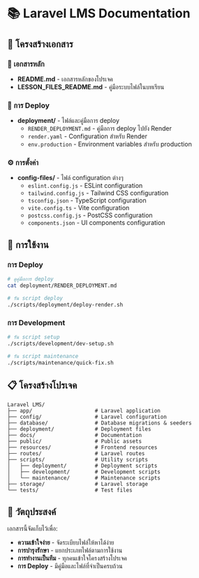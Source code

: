 # 📚 Laravel LMS Documentation

## 📁 โครงสร้างเอกสาร

### 📖 เอกสารหลัก
- **README.md** - เอกสารหลักของโปรเจค
- **LESSON_FILES_README.md** - คู่มือระบบไฟล์ในบทเรียน

### 🚀 การ Deploy
- **deployment/** - ไฟล์และคู่มือการ deploy
  - `RENDER_DEPLOYMENT.md` - คู่มือการ deploy ไปยัง Render
  - `render.yaml` - Configuration สำหรับ Render
  - `env.production` - Environment variables สำหรับ production

### ⚙️ การตั้งค่า
- **config-files/** - ไฟล์ configuration ต่างๆ
  - `eslint.config.js` - ESLint configuration
  - `tailwind.config.js` - Tailwind CSS configuration
  - `tsconfig.json` - TypeScript configuration
  - `vite.config.ts` - Vite configuration
  - `postcss.config.js` - PostCSS configuration
  - `components.json` - UI components configuration

## 🔧 การใช้งาน

### การ Deploy
```bash
# ดูคู่มือการ deploy
cat deployment/RENDER_DEPLOYMENT.md

# รัน script deploy
./scripts/deployment/deploy-render.sh
```

### การ Development
```bash
# รัน script setup
./scripts/development/dev-setup.sh

# รัน script maintenance
./scripts/maintenance/quick-fix.sh
```

## 📋 โครงสร้างโปรเจค

```
Laravel LMS/
├── app/                    # Laravel application
├── config/                 # Laravel configuration
├── database/               # Database migrations & seeders
├── deployment/             # Deployment files
├── docs/                   # Documentation
├── public/                 # Public assets
├── resources/              # Frontend resources
├── routes/                 # Laravel routes
├── scripts/                # Utility scripts
│   ├── deployment/         # Deployment scripts
│   ├── development/        # Development scripts
│   └── maintenance/        # Maintenance scripts
├── storage/                # Laravel storage
└── tests/                  # Test files
```

## 🎯 วัตถุประสงค์

เอกสารนี้จัดเก็บไว้เพื่อ:
- **ความเข้าใจง่าย** - จัดระเบียบไฟล์ให้หาได้ง่าย
- **การบำรุงรักษา** - แยกประเภทไฟล์ตามการใช้งาน
- **การทำงานเป็นทีม** - ทุกคนเข้าใจโครงสร้างโปรเจค
- **การ Deploy** - มีคู่มือและไฟล์ที่จำเป็นครบถ้วน
